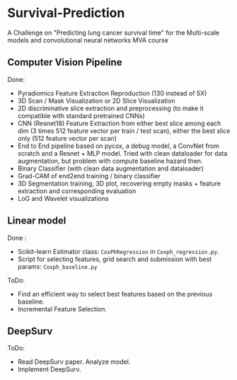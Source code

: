 # Survival-Prediction
A Challenge on "Predicting lung cancer survival time" for the Multi-scale models and convolutional neural networks MVA course

## Computer Vision Pipeline
Done:
- Pyradiomics Feature Extraction Reproduction (130 instead of 5X)
- 3D Scan / Mask Visualization or 2D Slice Visualization
- 2D discriminative slice extraction and preprocessing (to make it compatible with standard pretrained CNNs)
- CNN (Resnet18) Feature Extraction from either best slice among each dim (3 times 512 feature vector per train / test scan), either the best slice only (512 feature vector per scan)
- End to End pipeline based on pycox, a debug model, a ConvNet from scratch and a Resnet + MLP model.
Tried with clean dataloader for data augmentation, but problem with compute baseline hazard then.
- Binary Classifier (with clean data augmentation and dataloader)
- Grad-CAM of end2end training / binary classifier 
- 3D Segmentation training, 3D plot, recovering empty masks + feature extraction and corresponding evaluation 
- LoG and Wavelet visualizations


## Linear model
Done :
- Scikit-learn Estimator class: ``CoxPhRegression`` in ``Coxph_regression.py``.
- Script for selecting features, grid search and submission with best params: ``Coxph_baseline.py``

ToDo:
- Find an efficient way to select best features based on the previous baseline.
- Incremental Feature Selection.

## DeepSurv
ToDo:
- Read DeepSurv paper. Analyze model.
- Implement DeepSurv.
